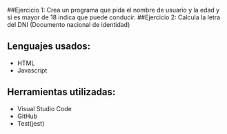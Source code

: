 ##Ejercicio 1:
Crea un programa que pida el nombre de usuario y la edad y si es mayor de 18 indica que puede conducir.
##Ejercicio 2: 
Calcula la letra del DNI (Documento nacional de identidad)

## Lenguajes usados:
- HTML
- Javascript

## Herramientas utilizadas:
- Visual Studio Code
- GitHub
- Test(jest)